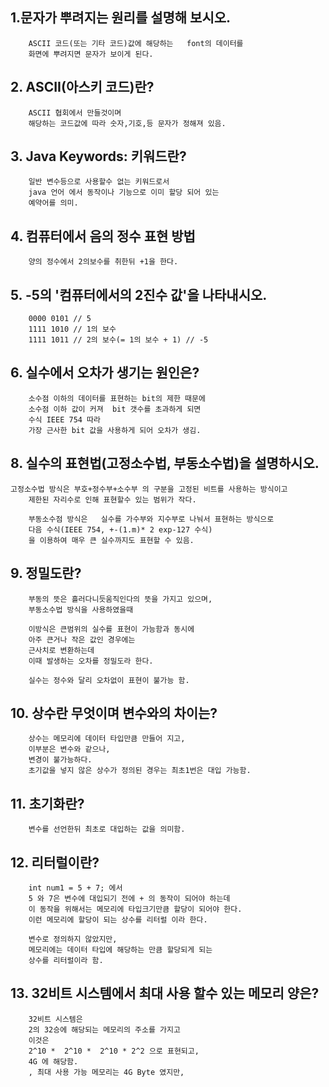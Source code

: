 
## 1.문자가 뿌려지는 원리를 설명해 보시오.
		ASCII 코드(또는 기타 코드)값에 해당하는	font의 데이터를
		화면에 뿌려지면 문자가 보이게 된다.
		
## 2. ASCII(아스키 코드)란?
		ASCII 협회에서 만들것이며
		해당하는 코드값에 따라 숫자,기호,등 문자가 정해져 있음.
		
## 3. Java Keywords: 키워드란?
		일반 변수등으로 사용할수 없는 키워드로서
		java 언어 에서 동작이나 기능으로 이미 할당 되어 있는
		예약어를 의미.
		
## 4. 컴퓨터에서 음의 정수 표현 방법
		양의 정수에서 2의보수를 취한뒤 +1을 한다.
		
## 5. -5의 '컴퓨터에서의 2진수 값'을 나타내시오.
		0000 0101 // 5
		1111 1010 // 1의 보수
		1111 1011 // 2의 보수(= 1의 보수 + 1) // -5 
		
## 6. 실수에서 오차가 생기는 원인은?
		소수점 이하의 데이터를 표현하는 bit의 제한 때문에
		소수점 이하 값이 커져  bit 갯수를 초과하게 되면
		수식 IEEE 754 따라
		가장 근사한 bit 값을 사용하게 되어 오차가 생김. 
		

## 8. 실수의 표현법(고정소수법, 부동소수법)을 설명하시오.
	고정소수법 방식은 부호+정수부+소수부 의 구분을 고정된 비트를 사용하는 방식이고
		제한된 자리수로 인해 표현할수 있는 범위가 작다.
		
		부동소수점 방식은	실수를 가수부와 지수부로 나눠서 표현하는 방식으로
		다음 수식(IEEE 754, +-(1.m)* 2 exp-127 수식)
		을 이용하여 매우 큰 실수까지도 표현할 수 있음.
	
		
## 9. 정밀도란?
		부동의 뜻은 흘러다니듯움직인다의 뜻을 가지고 있으며,
		부동소수법 방식을 사용하였을때
		
		이방식은 큰범위의 실수를 표현이 가능함과 동시에 
		아주 큰거나 작은 값인 경우에는 
		근사치로 변환하는데
		이때 발생하는 오차를 정밀도라 한다.
		
		실수는 정수와 달리 오차없이 표현이 불가능 함.
		
## 10. 상수란 무엇이며 변수와의 차이는?
		상수는 메모리에 데이터 타입만큼 만들어 지고,
		이부분은 변수와 같으나,
		변경이 불가능하다.
		초기값을 넣지 않은 상수가 정의된 경우는 최초1번은 대입 가능함.
		
## 11. 초기화란?
		변수를 선언한뒤 최초로 대입하는 값을 의미함.
		
## 12. 리터럴이란?
		int num1 = 5 + 7; 에서
		5 와 7은 변수에 대입되기 전에 + 의 동작이 되어야 하는데
		이 동작을 위해서는 메모리에 타입크기만큼 할당이 되어야 한다.
		이런 메모리에 할당이 되는 상수를 리터럴 이라 한다.
		
		변수로 정의하지 않았지만, 
		메모리에는 데이터 타입에 해당하는 만큼 할당되게 되는
		상수를 리터럴이라 함.
		
## 13.	32비트 시스템에서 최대 사용 할수 있는 메모리 양은?
		32비트 시스템은
		2의 32승에 해당되는 메모리의 주소를 가지고
		이것은
		2^10 *  2^10 *  2^10 * 2^2 으로 표현되고,
		4G 에 해당함.
		, 최대 사용 가능 메모리는 4G Byte 였지만,
		
